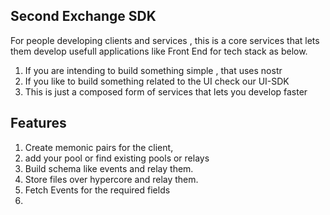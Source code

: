 
## Second Exchange SDK 

For people developing clients and services , this is a core services that lets them develop usefull applications like Front End for tech stack as below.

1. If you are intending to build something simple , that uses nostr 
2. If you like to build something related to the UI check our UI-SDK 
3. This is just a composed form of services that lets you develop faster


## Features 

1. Create memonic pairs for the client, 
2. add your pool or find existing pools or relays 
3. Build schema like events and relay them.
3. Store files over hypercore and relay them.
4. Fetch Events for the required fields 
5. 